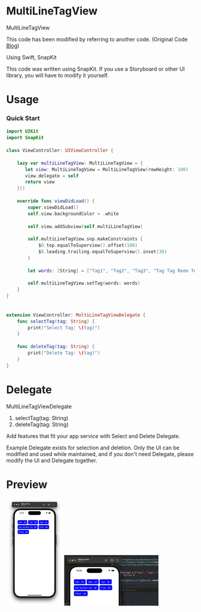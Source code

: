 # MultiLineTagView
MultiLineTagView

This code has been modified by referring to another code.
(Original Code 
[Blog](https://nsios.tistory.com/203#comment15582758))

Using Swift, SnapKit

This code was written using SnapKit. If you use a Storyboard or other UI library, you will have to modify it yourself.

# Usage
### Quick Start

```swift
import UIKit
import SnapKit

class ViewController: UIViewController {

    lazy var multiLineTagView: MultiLineTagView = {
       let view: MultiLineTagView = MultiLineTagView(rowHeight: 100)
       view.delegate = self
       return view
    }()
    
    override func viewDidLoad() {
        super.viewDidLoad()
        self.view.backgroundColor = .white
    
        self.view.addSubview(self.multiLineTagView)
    
        self.multiLineTagView.snp.makeConstraints {
            $0.top.equalToSuperview().offset(100)
            $0.leading.trailing.equalToSuperview().inset(30)
        }
    
        let words: [String] = ["Tag1", "Tag2", "Tag3", "Tag Tag Reee Test", "Hi My", "Github"]
    
        self.multiLineTagView.setTag(words: words)
    }
}
    
    
extension ViewController: MultiLineTagViewDelegate {
    func selectTag(tag: String) {
        print("Select Tag: \(tag)")
    }

    func deleteTag(tag: String) {
        print("Delete Tag: \(tag)")
    }
}
```

# Delegate

MultiLineTagViewDelegate

1. selectTag(tag: String)
2. deleteTag(tag: String)

Add features that fit your app service with Select and Delete Delegate.

Example Delegate exists for selection and deletion. Only the UI can be modified and used while maintained, and if you don't need Delegate, please modify the UI and Delegate together.



# Preview
<img width="30%" src="https://github.com/wlxo0401/MultiLineTagView/blob/main/screen_shot.png?raw=true"/>
<img width="50%" src="https://github.com/wlxo0401/MultiLineTagView/blob/main/screen_record.gif?raw=true"/>
